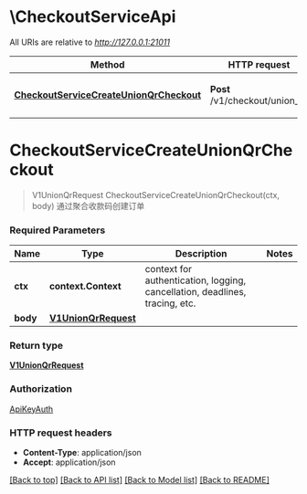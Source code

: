 # \CheckoutServiceApi

All URIs are relative to *http://127.0.0.1:21011*

Method | HTTP request | Description
------------- | ------------- | -------------
[**CheckoutServiceCreateUnionQrCheckout**](CheckoutServiceApi.md#CheckoutServiceCreateUnionQrCheckout) | **Post** /v1/checkout/union_qr | 通过聚合收款码创建订单


# **CheckoutServiceCreateUnionQrCheckout**
> V1UnionQrRequest CheckoutServiceCreateUnionQrCheckout(ctx, body)
通过聚合收款码创建订单

### Required Parameters

Name | Type | Description  | Notes
------------- | ------------- | ------------- | -------------
 **ctx** | **context.Context** | context for authentication, logging, cancellation, deadlines, tracing, etc.
  **body** | [**V1UnionQrRequest**](V1UnionQrRequest.md)|  | 

### Return type

[**V1UnionQrRequest**](v1UnionQrRequest.md)

### Authorization

[ApiKeyAuth](../README.md#ApiKeyAuth)

### HTTP request headers

 - **Content-Type**: application/json
 - **Accept**: application/json

[[Back to top]](#) [[Back to API list]](../README.md#documentation-for-api-endpoints) [[Back to Model list]](../README.md#documentation-for-models) [[Back to README]](../README.md)

